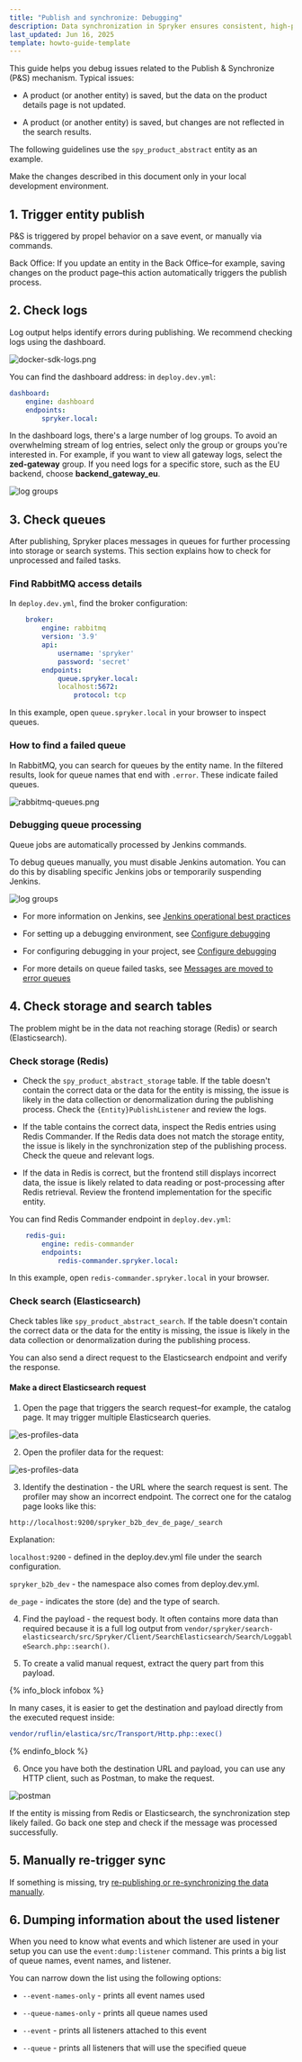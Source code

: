 ```yaml
---
title: "Publish and synchronize: Debugging"
description: Data synchronization in Spryker ensures consistent, high-performance data exchange across Redis, Elasticsearch, and databases. Learn how to re-publish data, optimize imports, handle error queues, and reduce event load.
last_updated: Jun 16, 2025
template: howto-guide-template
---
```


This guide helps you debug issues related to the Publish & Synchronize (P&S) mechanism. Typical issues:

- A product (or another entity) is saved, but the data on the product details page is not updated.

- A product (or another entity) is saved, but changes are not reflected in the search results.

The following guidelines use the `spy_product_abstract` entity as an example. 

Make the changes described in this document only in your local development environment.

## 1. Trigger entity publish

P&S is triggered by propel behavior on a save event, or manually via commands.

Back Office: If you update an entity in the Back Office–for example, saving changes on the product page–this action automatically triggers the publish process.

## 2. Check logs

Log output helps identify errors during publishing. We recommend checking logs using the dashboard.

![docker-sdk-logs.png](https://spryker.s3.eu-central-1.amazonaws.com/docs/dg/dev/backend-development/data-manipulation/data-publishing/publish-and-synchronize-debugging.md/docker-sdk-logs.png)

You can find the dashboard address: in `deploy.dev.yml`:

```yml
dashboard:
    engine: dashboard
    endpoints:
        spryker.local:          
```            

In the dashboard logs, there's a large number of log groups. To avoid an overwhelming stream of log entries, select only the group or groups you're interested in. For example, if you want to view all gateway logs, select the **zed-gateway** group. If you need logs for a specific store, such as the EU backend, choose **backend_gateway_eu**.

![log groups](https://spryker.s3.eu-central-1.amazonaws.com/docs/dg/dev/backend-development/data-manipulation/data-publishing/publish-and-synchronize-debugging.md/log-groups.png)


## 3. Check queues


After publishing, Spryker places messages in queues for further processing into storage or search systems. This section explains how to check for unprocessed and failed tasks.


### Find RabbitMQ access details

In `deploy.dev.yml`, find the broker configuration: 


```yml
    broker:
        engine: rabbitmq
        version: '3.9'
        api:
            username: 'spryker'
            password: 'secret'
        endpoints:
            queue.spryker.local:
            localhost:5672:
                protocol: tcp
```                
                
                
In this example, open `queue.spryker.local` in your browser to inspect queues.

### How to find a failed queue

In RabbitMQ, you can search for queues by the entity name. In the filtered results, look for queue names that end with `.error`. These indicate failed queues.

![rabbitmq-queues.png](https://spryker.s3.eu-central-1.amazonaws.com/docs/dg/dev/backend-development/data-manipulation/data-publishing/publish-and-synchronize-debugging.md/rabbitmq-queues.png)


### Debugging queue processing

Queue jobs are automatically processed by Jenkins commands.

To debug queues manually, you must disable Jenkins automation. You can do this by disabling specific Jenkins jobs or temporarily suspending Jenkins.

![log groups](https://spryker.s3.eu-central-1.amazonaws.com/docs/dg/dev/backend-development/data-manipulation/data-publishing/publish-and-synchronize-debugging.md/log-groups.png)

- For more information on Jenkins, see [Jenkins operational best practices](/docs/ca/dev/best-practices/jenkins-operational-best-practices)

- For setting up a debugging environment, see [Configure debugging](/docs/dg/dev/set-up-spryker-locally/configure-after-installing/configure-debugging/configure-debugging)

- For configuring debugging in your project, see [Configure debugging](/docs/ca/dev/configure-debugging)

- For more details on queue failed tasks, see [Messages are moved to error queues](/docs/dg/dev/troubleshooting/troubleshooting-general-technical-issues/troubleshooting-rabbitmq/messages-are-moved-to-error-queues)


## 4. Check storage and search tables

The problem might be in the data not reaching storage (Redis) or search (Elasticsearch).

### Check storage (Redis)

- Check the `spy_product_abstract_storage` table. If the table doesn't contain the correct data or the data for the entity is missing, the issue is likely in the data collection or denormalization during the publishing process. Check the `{Entity}PublishListener` and review the logs.

- If the table contains the correct data, inspect the Redis entries using Redis Commander. If the Redis data does not match the storage entity, the issue is likely in the synchronization step of the publishing process. Check the queue and relevant logs.

- If the data in Redis is correct, but the frontend still displays incorrect data, the issue is likely related to data reading or post-processing after Redis retrieval. Review the frontend implementation for the specific entity.

You can find Redis Commander endpoint in `deploy.dev.yml`:

```yml
    redis-gui:
        engine: redis-commander
        endpoints:
            redis-commander.spryker.local:
```

            
In this example, open `redis-commander.spryker.local` in your browser.

### Check search (Elasticsearch)

Check tables like `spy_product_abstract_search`. If the table doesn't contain the correct data or the data for the entity is missing, the issue is likely in the data collection or denormalization during the publishing process.

You can also send a direct request to the Elasticsearch endpoint and verify the response.

#### Make a direct Elasticsearch request

1. Open the page that triggers the search request–for example, the catalog page. It may trigger multiple Elasticsearch queries.


![es-profiles-data](https://spryker.s3.eu-central-1.amazonaws.com/docs/dg/dev/backend-development/data-manipulation/data-publishing/publish-and-synchronize-debugging.md/es-search-request-page.png)


2. Open the profiler data for the request:


![es-profiles-data](https://spryker.s3.eu-central-1.amazonaws.com/docs/dg/dev/backend-development/data-manipulation/data-publishing/publish-and-synchronize-debugging.md/es-profiles-data.png)


3. Identify the destination - the URL where the search request is sent. 
The profiler may show an incorrect endpoint. The correct one for the catalog page looks like this:

```text
http://localhost:9200/spryker_b2b_dev_de_page/_search
```

Explanation:

`localhost:9200` - defined in the deploy.dev.yml file under the search configuration.

`spryker_b2b_dev` - the namespace also comes from deploy.dev.yml.

`de_page` - indicates the store (de) and the type of search.

4. Find the payload - the request body. It often contains more data than required because it is a full log output from
`vendor/spryker/search-elasticsearch/src/Spryker/Client/SearchElasticsearch/Search/LoggableSearch.php::search()`.

5. To create a valid manual request, extract the query part from this payload.

{% info_block infobox %}

In many cases, it is easier to get the destination and payload directly from the executed request inside:

```bash
vendor/ruflin/elastica/src/Transport/Http.php::exec()
```

{% endinfo_block %}


6. Once you have both the destination URL and payload, you can use any HTTP client, such as Postman, to make the request.


![postman](https://spryker.s3.eu-central-1.amazonaws.com/docs/dg/dev/backend-development/data-manipulation/data-publishing/publish-and-synchronize-debugging.md/postman.png)

If the entity is missing from Redis or Elasticsearch, the synchronization step likely failed. Go back one step and check if the message was processed successfully.

## 5. Manually re-trigger sync

If something is missing, try [re-publishing or re-synchronizing the data manually](/docs/dg/dev/backend-development/data-manipulation/data-publishing/publish-and-synchronize-re-synchronization-and-re-generation).

## 6. Dumping information about the used listener

When you need to know what events and which listener are used in your setup you can use the `event:dump:listener` command. This prints a big list of queue names, event names, and listener.

You can narrow down the list using the following options:

- `--event-names-only` - prints all event names used

- `--queue-names-only` - prints all queue names used

- `--event` - prints all listeners attached to this event

- `--queue` - prints all listeners that will use the specified queue




















 



















































 